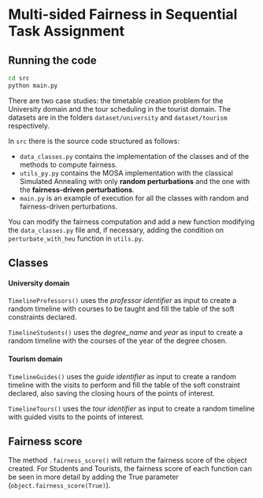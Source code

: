 # Multi-sided Fairness in Sequential Task Assignment

## Running the code

```cmd
cd src
python main.py
```

There are two case studies: the timetable creation problem for the University domain and the tour scheduling in the tourist domain. The datasets are in the folders `dataset/university` and `dataset/tourism` respectively.

In `src` there is the source code structured as follows:

- `data_classes.py` contains the implementation of the classes and of the methods to compute fairness.
- `utils_py.py` contains the MOSA implementation with the classical Simulated Annealing with only **random perturbations** and the one with the **fairness-driven perturbations**.
- `main.py` is an example of execution for all the classes with random and fairness-driven perturbations.

You can modify the fairness computation and add a new function modifying the `data_classes.py` file and, if necessary, adding the condition on `perturbate_with_heu` function in `utils.py`.

## Classes

#### University domain

`TimelineProfessors()` uses the *professor identifier* as input to create a random timeline with courses to be taught and fill the table of the soft constraints declared.

`TimelineStudents()` uses the *degree_name* and *year* as input to create a random timeline with the courses of the year of the degree chosen.

#### Tourism domain

`TimelineGuides()` uses the *guide identifier* as input to create a random timeline with the visits to perform and fill the table of the soft constraint declared, also saving the closing hours of the points of interest.

`TimelineTours()` uses the *tour identifier* as input to create a random timeline with guided visits to the points of interest.

## Fairness score

The method `.fairness_score()` will return the fairness score of the object created. For Students and Tourists, the fairness score of each function can be seen in more detail by adding the True parameter (`object.fairness_score(True)`).

